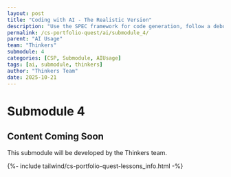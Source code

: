 ```yaml
---
layout: post
title: "Coding with AI - The Realistic Version"
description: "Use the SPEC framework for code generation, follow a debugging template, and always run security checks. The key principle: understand and verify before using any AI-generated code."
permalink: /cs-portfolio-quest/ai/submodule_4/
parent: "AI Usage"
team: "Thinkers"
submodule: 4
categories: [CSP, Submodule, AIUsage]
tags: [ai, submodule, thinkers]
author: "Thinkers Team"
date: 2025-10-21
---
```


# Submodule 4

## Content Coming Soon
This submodule will be developed by the Thinkers team.

{%- include tailwind/cs-portfolio-quest-lessons_info.html -%}